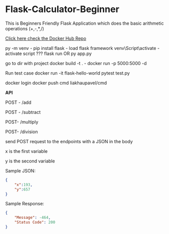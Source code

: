 # Flask-Calculator-Beginner
This is Beginners Friendly Flask Application which does the basic arithmetic operations (+,-,*,/) 

[Click here check the Docker Hub Repo](https://hub.docker.com/r/santhoshkdhana/flask-calculator-beginner)

py -m venv <venv> - <name of virtual variable>
pip install flask - load flask framework
venv\Script\activate - activate script ???
flask run OR   py app.py

go to dir with project
docker build -t <cmd> . - <name of image>
docker run -p 5000:5000 -d <cmd>

Run test case
docker run -it flask-hello-world pytest test.py

docker login
docker push cmd liakhaupavel/cmd


**API**

POST - /add

POST - /subtract

POST- /multiply

POST- /division

send POST request to the endpoints with a JSON in the body

x is the first variable

y is the second variable

Sample JSON:
```JSON
{
    "x":193,
    "y":657
}
```
Sample Response:
```JSON
{
    "Message": -464,
    "Status Code": 200
}
```
